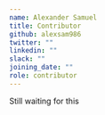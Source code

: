 ```yaml
---
name: Alexander Samuel
title: Contributor
github: alexsam986
twitter: ""
linkedin: ""
slack: ""
joining_date: ""
role: contributor
---
```


Still waiting for this
